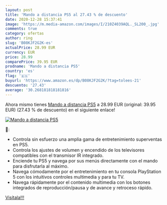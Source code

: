 ```yaml
---
layout: post
title: 'Mando a distancia PS5 al 27.43 % de descuento'
date: 2020-12-28 15:37:41
image: 'https://m.media-amazon.com/images/I/210Z4039AQL._SL200_.jpg'
comments: true
category: ofertas
author: ring
slug: 'B08KJF2G2K-es'
actualPrice: 28.99 EUR
currency: EUR
price: 28.99
comparePrice: 39.95 EUR
prodname: 'Mando a distancia PS5'
country: 'es'
flag: '🇪🇸'
buyurl: 'https://www.amazon.es/dp/B08KJF2G2K/?tag=tolees-21'
descuento: '27.43'
average: '30.268181818181816'
---
```


Ahora mismo tienes [Mando a distancia PS5](https://www.amazon.es/dp/B08KJF2G2K/?tag=tolees-21) a 28.99 EUR (original: 39.95 EUR) (27.43 %  de descuento) en el siguiente enlace!

[![Mando a distancia PS5](https://m.media-amazon.com/images/I/210Z4039AQL._SL200_.jpg)](https://www.amazon.es/dp/B08KJF2G2K/?tag=tolees-21)

🔎:

- Controla sin esfuerzo una amplia gama de entretenimiento superventas en PS5.
- Controla los ajustes de volumen y encendido de los televisores compatibles con el transmisor IR integrado.
- Enciende tu PS5 y navega por sus menús directamente con el mando para disfrutarla al máximo.
- Navega cómodamente por el entretenimiento en tu consola PlayStation 5 con los intuitivos controles multimedia y para tu TV.
- Navega rápidamente por el contenido multimedia con los botones integrados de reproducción/pausa y de avance y retroceso rápido.

[Visítala!!!](https://www.amazon.es/dp/B08KJF2G2K/?tag=tolees-21)
